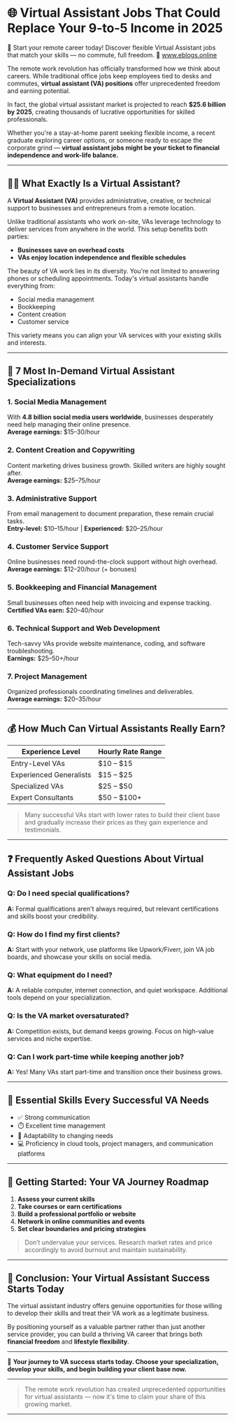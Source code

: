# 🌐 Virtual Assistant Jobs That Could Replace Your 9-to-5 Income in 2025

🚀 Start your remote career today! Discover flexible Virtual Assistant jobs that match your skills — no commute, full freedom. 💼 www.eblogs.online

The remote work revolution has officially transformed how we think about careers. While traditional office jobs keep employees tied to desks and commutes, **virtual assistant (VA) positions** offer unprecedented freedom and earning potential.

In fact, the global virtual assistant market is projected to reach **$25.6 billion by 2025**, creating thousands of lucrative opportunities for skilled professionals.

Whether you're a stay-at-home parent seeking flexible income, a recent graduate exploring career options, or someone ready to escape the corporate grind — **virtual assistant jobs might be your ticket to financial independence and work-life balance.**

---

## 🧑‍💻 What Exactly Is a Virtual Assistant?

A **Virtual Assistant (VA)** provides administrative, creative, or technical support to businesses and entrepreneurs from a remote location.

Unlike traditional assistants who work on-site, VAs leverage technology to deliver services from anywhere in the world. This setup benefits both parties:

- **Businesses save on overhead costs**
- **VAs enjoy location independence and flexible schedules**

The beauty of VA work lies in its diversity. You're not limited to answering phones or scheduling appointments. Today's virtual assistants handle everything from:

- Social media management
- Bookkeeping
- Content creation
- Customer service

This variety means you can align your VA services with your existing skills and interests.

---

## 💼 7 Most In-Demand Virtual Assistant Specializations

### 1. **Social Media Management**
With **4.8 billion social media users worldwide**, businesses desperately need help managing their online presence.  
**Average earnings:** $15–30/hour

### 2. **Content Creation and Copywriting**
Content marketing drives business growth. Skilled writers are highly sought after.  
**Average earnings:** $25–75/hour

### 3. **Administrative Support**
From email management to document preparation, these remain crucial tasks.  
**Entry-level:** $10–15/hour | **Experienced:** $20–25/hour

### 4. **Customer Service Support**
Online businesses need round-the-clock support without high overhead.  
**Average earnings:** $12–20/hour (+ bonuses)

### 5. **Bookkeeping and Financial Management**
Small businesses often need help with invoicing and expense tracking.  
**Certified VAs earn:** $20–40/hour

### 6. **Technical Support and Web Development**
Tech-savvy VAs provide website maintenance, coding, and software troubleshooting.  
**Earnings:** $25–50+/hour

### 7. **Project Management**
Organized professionals coordinating timelines and deliverables.  
**Average earnings:** $20–35/hour

---

## 💰 How Much Can Virtual Assistants Really Earn?

| Experience Level       | Hourly Rate Range |
|------------------------|-------------------|
| Entry-Level VAs        | $10 – $15         |
| Experienced Generalists| $15 – $25         |
| Specialized VAs        | $25 – $50         |
| Expert Consultants     | $50 – $100+       |

> Many successful VAs start with lower rates to build their client base and gradually increase their prices as they gain experience and testimonials.

---

## ❓ Frequently Asked Questions About Virtual Assistant Jobs

### Q: Do I need special qualifications?
**A:** Formal qualifications aren't always required, but relevant certifications and skills boost your credibility.

### Q: How do I find my first clients?
**A:** Start with your network, use platforms like Upwork/Fiverr, join VA job boards, and showcase your skills on social media.

### Q: What equipment do I need?
**A:** A reliable computer, internet connection, and quiet workspace. Additional tools depend on your specialization.

### Q: Is the VA market oversaturated?
**A:** Competition exists, but demand keeps growing. Focus on high-value services and niche expertise.

### Q: Can I work part-time while keeping another job?
**A:** Yes! Many VAs start part-time and transition once their business grows.

---

## 🔑 Essential Skills Every Successful VA Needs

- ✅ Strong communication
- ⏱️ Excellent time management
- 🔁 Adaptability to changing needs
- 💻 Proficiency in cloud tools, project managers, and communication platforms

---

## 🚀 Getting Started: Your VA Journey Roadmap

1. **Assess your current skills**
2. **Take courses or earn certifications**
3. **Build a professional portfolio or website**
4. **Network in online communities and events**
5. **Set clear boundaries and pricing strategies**

> Don’t undervalue your services. Research market rates and price accordingly to avoid burnout and maintain sustainability.

---

## 🎯 Conclusion: Your Virtual Assistant Success Starts Today

The virtual assistant industry offers genuine opportunities for those willing to develop their skills and treat their VA work as a legitimate business.

By positioning yourself as a valuable partner rather than just another service provider, you can build a thriving VA career that brings both **financial freedom** and **lifestyle flexibility**.

---

🚀 **Your journey to VA success starts today. Choose your specialization, develop your skills, and begin building your client base now.**

---

> The remote work revolution has created unprecedented opportunities for virtual assistants — now it's time to claim your share of this growing market.

---

